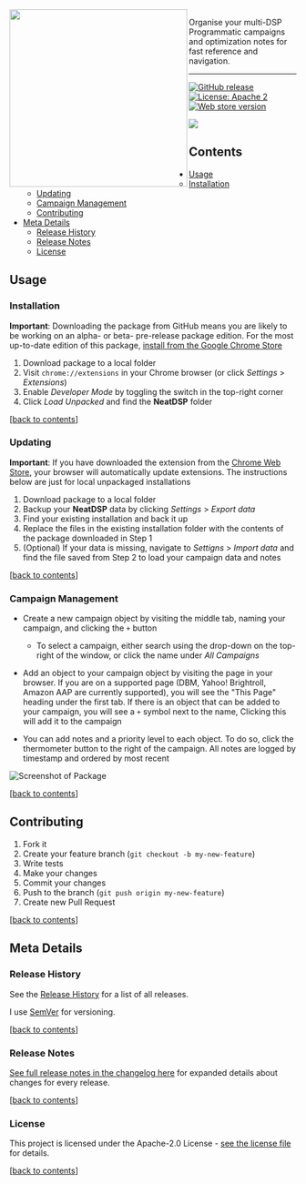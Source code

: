 <!--# NeatDSP <img src="https://github.com/benkahandevelopment/neatdsp/blob/master/img/icon128.png" width="75" align="left" />-->

<img src="https://i.imgur.com/ucy7Uir.gif" width=312 align="left"/>


Organise your multi-DSP Programmatic campaigns and optimization notes for fast reference and navigation.

---

[![GitHub release](https://img.shields.io/github/release/benkahandevelopment/neatdsp.svg)](https://github.com/benkahandevelopment/neatdsp/releases)
[![License: Apache 2](https://img.shields.io/github/license/benkahandevelopment/neatdsp.svg)](https://github.com/benkahandevelopment/neatdsp/blob/master/LICENSE)
[![Web store version](https://img.shields.io/chrome-web-store/v/baafemcooelokbkmmmhkbemikigoeapn.svg)](https://chrome.google.com/webstore/detail/neatdsp/baafemcooelokbkmmmhkbemikigoeapn)

<a href="https://chrome.google.com/webstore/detail/baafemcooelokbkmmmhkbemikigoeapn">
<img src="https://developer.chrome.com/webstore/images/ChromeWebStore_Badge_v2_206x58.png"/>
</a>

## Contents

* [Usage](#usage)
  * [Installation](#installation)
  * [Updating](#updating)
  * [Campaign Management](#campaign-management)
  * [Contributing](#contributing)
* [Meta Details](#meta-details)
  * [Release History](#release-history)
  * [Release Notes](#release-notes)
  * [License](#license)

## Usage

### Installation

**Important**: Downloading the package from GitHub means you are likely to be working on an alpha- or beta- pre-release package edition. For the most up-to-date edition of this package, [install from the Google Chrome Store](https://chrome.google.com/webstore/detail/baafemcooelokbkmmmhkbemikigoeapn)

1. Download package to a local folder
2. Visit `chrome://extensions` in your Chrome browser (or click _Settings_ > _Extensions_)
3. Enable _Developer Mode_ by toggling the switch in the top-right corner
4. Click _Load Unpacked_ and find the **NeatDSP** folder

\[[back to contents](#contents)\]

### Updating

**Important**: If you have downloaded the extension from the [Chrome Web Store](https://chrome.google.com/webstore/detail/baafemcooelokbkmmmhkbemikigoeapn), your browser will automatically update extensions. The instructions below are just for local unpackaged installations

1. Download package to a local folder
2. Backup your **NeatDSP** data by clicking _Settings_ > _Export data_
3. Find your existing installation and back it up
4. Replace the files in the existing installation folder with the contents of the package downloaded in Step 1
5. (Optional) If your data is missing, navigate to _Settigns_ > _Import data_ and find the file saved from Step 2 to load your campaign data and notes

\[[back to contents](#contents)\]

### Campaign Management

* Create a new campaign object by visiting the middle tab, naming your campaign, and clicking the `+` button

  * To select a campaign, either search using the drop-down on the top-right of the window, or click the name under _All Campaigns_

* Add an object to your campaign object by visiting the page in your browser. If you are on a supported page (DBM, Yahoo! Brightroll, Amazon AAP are currently supported), you will see the "This Page" heading under the first tab. If there is an object that can be added to your campaign, you will see a `+` symbol next to the name, Clicking this will add it to the campaign

* You can add notes and a priority level to each object. To do so, click the thermometer button to the right of the campaign. All notes are logged by timestamp and ordered by most recent

![Screenshot of Package](https://i.imgur.com/Z5syO65.png)

\[[back to contents](#contents)\]

## Contributing

1.  Fork it
2.  Create your feature branch (`git checkout -b my-new-feature`)
3.  Write tests
4.  Make your changes
6.  Commit your changes
7.  Push to the branch (`git push origin my-new-feature`)
8.  Create new Pull Request

\[[back to contents](#contents)\]

## Meta Details

### Release History

See the [Release History](https://github.com/benkahandevelopment/neatdsp/releases) for a list of all releases.

I use [SemVer](http://semver.org/) for versioning.

\[[back to contents](#contents)\]

### Release Notes

[See full release notes in the changelog here](CHANGELOG.md) for expanded details about changes for every release.

\[[back to contents](#contents)\]

### License

This project is licensed under the Apache-2.0 License - [see the license file](https://github.com/benkahandevelopment/neatdsp/blob/master/LICENSE) for details.

\[[back to contents](#contents)\]
